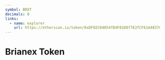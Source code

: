 ```yaml
---
symbol: BRXT
decimals: 8
links:
  - name: explorer
    url: https://etherscan.io/token/0xDF02C0d054fB4F01D8f7E2fCF61A4837CB6d868E
---
```


# Brianex Token
